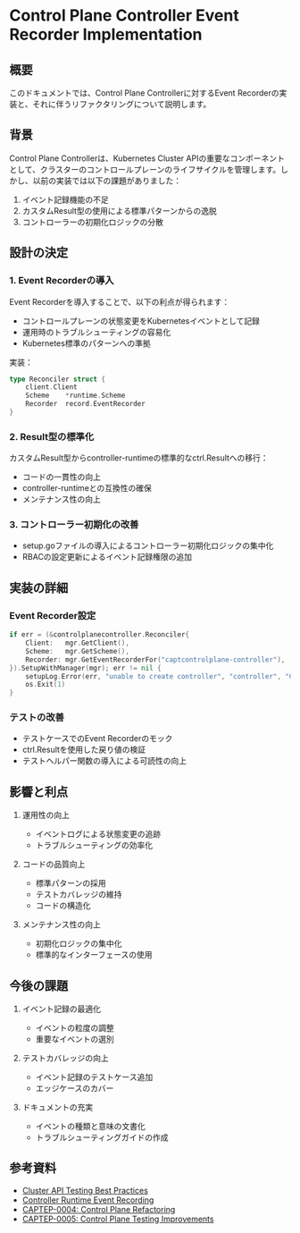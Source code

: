 # Control Plane Controller Event Recorder Implementation

## 概要

このドキュメントでは、Control Plane Controllerに対するEvent Recorderの実装と、それに伴うリファクタリングについて説明します。

## 背景

Control Plane Controllerは、Kubernetes Cluster APIの重要なコンポーネントとして、クラスターのコントロールプレーンのライフサイクルを管理します。しかし、以前の実装では以下の課題がありました：

1. イベント記録機能の不足
2. カスタムResult型の使用による標準パターンからの逸脱
3. コントローラーの初期化ロジックの分散

## 設計の決定

### 1. Event Recorderの導入

Event Recorderを導入することで、以下の利点が得られます：

- コントロールプレーンの状態変更をKubernetesイベントとして記録
- 運用時のトラブルシューティングの容易化
- Kubernetes標準のパターンへの準拠

実装：
```go
type Reconciler struct {
    client.Client
    Scheme    *runtime.Scheme
    Recorder  record.EventRecorder
}
```

### 2. Result型の標準化

カスタムResult型からcontroller-runtimeの標準的なctrl.Resultへの移行：

- コードの一貫性の向上
- controller-runtimeとの互換性の確保
- メンテナンス性の向上

### 3. コントローラー初期化の改善

- setup.goファイルの導入によるコントローラー初期化ロジックの集中化
- RBACの設定更新によるイベント記録権限の追加

## 実装の詳細

### Event Recorder設定

```go
if err = (&controlplanecontroller.Reconciler{
    Client:   mgr.GetClient(),
    Scheme:   mgr.GetScheme(),
    Recorder: mgr.GetEventRecorderFor("captcontrolplane-controller"),
}).SetupWithManager(mgr); err != nil {
    setupLog.Error(err, "unable to create controller", "controller", "CAPTControlPlane")
    os.Exit(1)
}
```

### テストの改善

- テストケースでのEvent Recorderのモック
- ctrl.Resultを使用した戻り値の検証
- テストヘルパー関数の導入による可読性の向上

## 影響と利点

1. 運用性の向上
   - イベントログによる状態変更の追跡
   - トラブルシューティングの効率化

2. コードの品質向上
   - 標準パターンの採用
   - テストカバレッジの維持
   - コードの構造化

3. メンテナンス性の向上
   - 初期化ロジックの集中化
   - 標準的なインターフェースの使用

## 今後の課題

1. イベント記録の最適化
   - イベントの粒度の調整
   - 重要なイベントの選別

2. テストカバレッジの向上
   - イベント記録のテストケース追加
   - エッジケースのカバー

3. ドキュメントの充実
   - イベントの種類と意味の文書化
   - トラブルシューティングガイドの作成

## 参考資料

- [Cluster API Testing Best Practices](https://cluster-api.sigs.k8s.io/developer/testing.html)
- [Controller Runtime Event Recording](https://pkg.go.dev/sigs.k8s.io/controller-runtime/pkg/event)
- [CAPTEP-0004: Control Plane Refactoring](../../CAPTEP/0004-controlplane-refactoring.md)
- [CAPTEP-0005: Control Plane Testing Improvements](../../CAPTEP/0005-controlplane-testing-improvements.md)
